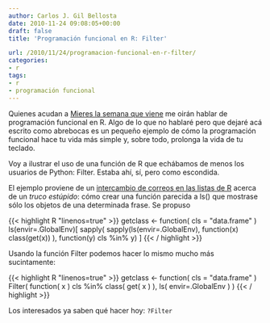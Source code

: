```yaml
---
author: Carlos J. Gil Bellosta
date: 2010-11-24 09:08:05+00:00
draft: false
title: 'Programación funcional en R: Filter'

url: /2010/11/24/programacion-funcional-en-r-filter/
categories:
- r
tags:
- r
- programación funcional
---
```


Quienes acudan a [Mieres la semana que viene](http://www.datanalytics.com/blog/2010/10/29/ii-jornadas-de-usuarios-de-r/) me oirán hablar de programación funcional en R. Algo de lo que no hablaré pero que dejaré acá escrito como abrebocas es un pequeño ejemplo de cómo la programación funcional hace tu vida más simple y, sobre todo, prolonga la vida de tu teclado.

Voy a ilustrar el uso de una función de R que echábamos de menos los usuarios de Python: Filter. Estaba ahí, sí, pero como escondida.

El ejemplo proviene de un [intercambio de correos en las listas de R](https://stat.ethz.ch/pipermail/r-help/2010-November/258901.html) acerca de un _truco estúpido_: cómo crear una función parecida a ls() que mostrase sólo los objetos de una determinada frase. Se propuso


{{< highlight R "linenos=true" >}}
getclass <- function( cls = "data.frame" ) ls(envir=.GlobalEnv)[
                sapply(
                    sapply(ls(envir=.GlobalEnv), function(x) class(get(x)) ),
                    function(y) cls %in% y)   ]
{{< / highlight >}}


Usando la función Filter podemos hacer lo mismo mucho más sucintamente:


{{< highlight R "linenos=true" >}}
getclass <- function( cls = "data.frame" )
    Filter( function( x ) cls %in% class( get( x ) ),
                ls( envir=.GlobalEnv ) )
{{< / highlight >}}


Los interesados ya saben qué hacer hoy: `?Filter`
